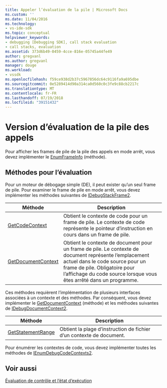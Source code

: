 ```yaml
---
title: Appeler l’évaluation de la pile | Microsoft Docs
ms.custom: ''
ms.date: 11/04/2016
ms.technology:
- vs-ide-sdk
ms.topic: conceptual
helpviewer_keywords:
- debugging [Debugging SDK], call stack evaluation
- call stacks, evaluation
ms.assetid: 373d6b49-0459-4cce-816e-05745a44fe49
author: gregvanl
ms.author: gregvanl
manager: douge
ms.workload:
- vssdk
ms.openlocfilehash: f59ce938d2b37c5967856dc64c9116fa9a695dbe
ms.sourcegitcommit: 0e5289414d90a314ca0d560c0c3fe9c88cb2217c
ms.translationtype: MT
ms.contentlocale: fr-FR
ms.lasthandoff: 07/19/2018
ms.locfileid: "39151432"
---
```

# <a name="call-stack-evaluation"></a>Version d’évaluation de la pile des appels
Pour afficher les frames de pile de la pile des appels en mode arrêt, vous devez implémenter le [EnumFrameInfo](../../extensibility/debugger/reference/idebugthread2-enumframeinfo.md) (méthode).  
  
## <a name="methods-for-evaluation"></a>Méthodes pour l’évaluation  
 Pour un moteur de débogage simple (DE), il peut exister qu’un seul frame de pile. Pour examiner le frame de pile en mode arrêt, vous devez implémenter les méthodes suivantes de [IDebugStackFrame2](../../extensibility/debugger/reference/idebugstackframe2.md).  
  
|Méthode|Description|  
|------------|-----------------|  
|[GetCodeContext](../../extensibility/debugger/reference/idebugstackframe2-getcodecontext.md)|Obtient le contexte de code pour un frame de pile. Le contexte de code représente le pointeur d’instruction en cours dans un frame de pile.|  
|[GetDocumentContext](../../extensibility/debugger/reference/idebugstackframe2-getdocumentcontext.md)|Obtient le contexte de document pour un frame de pile. Le contexte de document représente l’emplacement actuel dans le code source pour un frame de pile. Obligatoire pour l’affichage du code source lorsque vous êtes arrêté dans un programme.|  
  
 Ces méthodes requièrent l’implémentation de plusieurs interfaces associées à un contexte et des méthodes. Par conséquent, vous devez implémenter le [GetDocumentContext](../../extensibility/debugger/reference/idebugcodecontext2-getdocumentcontext.md) (méthode) et les méthodes suivantes de [IDebugDocumentContext2](../../extensibility/debugger/reference/idebugdocumentcontext2.md).  
  
|Méthode|Description|  
|------------|-----------------|  
|[GetStatementRange](../../extensibility/debugger/reference/idebugdocumentcontext2-getstatementrange.md)|Obtient la plage d’instruction de fichier d’un contexte de document.|  
  
 Pour énumérer les contextes de code, vous devez implémenter toutes les méthodes de [IEnumDebugCodeContexts2](../../extensibility/debugger/reference/ienumdebugcodecontexts2.md).  
  
## <a name="see-also"></a>Voir aussi  
 [Évaluation de contrôle et l’état d’exécution](../../extensibility/debugger/execution-control-and-state-evaluation.md)